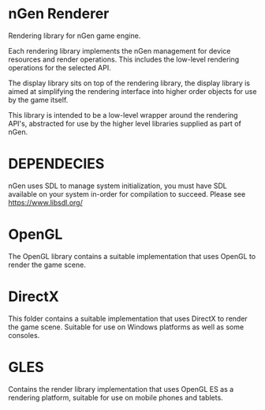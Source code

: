 nGen Renderer
=============
Rendering library for nGen game engine.

Each rendering library implements the nGen management for device resources and render
operations. This includes the low-level rendering operations for the selected API.

The display library sits on top of the rendering library, the display library is aimed at simplifying
the rendering interface into higher order objects for use by the game itself.

This library is intended to be a low-level wrapper around the rendering API's, abstracted for use by
the higher level libraries supplied as part of nGen.

DEPENDECIES
===========
nGen uses SDL to manage system initialization, you must have SDL available on your system in-order for
compilation to succeed. Please see https://www.libsdl.org/

OpenGL
======
The OpenGL library contains a suitable implementation that uses OpenGL to render the game scene.

DirectX
=======
This folder contains a suitable implementation that uses DirectX to render the game scene. Suitable
for use on Windows platforms as well as some consoles.

GLES
====
Contains the render library implementation that uses OpenGL ES as a rendering platform, suitable for
use on mobile phones and tablets.